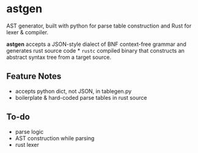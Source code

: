 # astgen
AST generator, built with python for parse table construction and Rust for lexer &amp; compiler.

**astgen** accepts a JSON-style dialect of BNF context-free grammar and generates rust source code * `rustc` compiled binary that constructs an abstract syntax tree from a target source.

## Feature Notes
- accepts python dict, not JSON, in tablegen.py
- boilerplate & hard-coded parse tables in rust source

## To-do
- parse logic
- AST construction while parsing
- rust lexer
